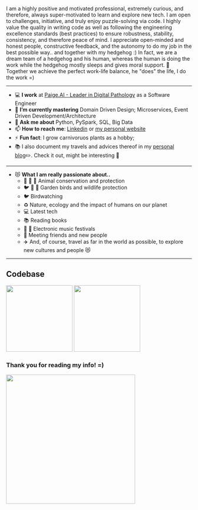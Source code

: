 I am a highly positive and motivated professional, extremely curious, and therefore, always super-motivated to learn and explore new tech. I am open to challenges, initiative, and truly enjoy puzzle-solving via code. I highly value the quality in writing code as well as following the engineering excellence standards (best practices) to ensure robustness, stability, consistency, and therefore peace of mind. I appreciate open-minded and honest people, constructive feedback, and the autonomy to do my job in the best possible way.. and together with my hedgehog :) 
In fact, we are a dream team of a hedgehog and his human, whereas the human is doing the work while the hedgehog mostly sleeps and gives moral support. 💪 Together we achieve the perfect work-life balance, he "does" the life, I do the work =)

--------------

- :computer: __I work__ at [Paige.AI - Leader in Digital Pathology](https://www.paige.ai/) as a Software Engineer
- :school_satchel: __I’m currently mastering__ Domain Driven Design; Microservices, Event Driven Development/Architecture
- 💬 __Ask me about__ Python, PySpark, SQL, Big Data
- 📫 __How to reach me__: [Linkedin](https://www.linkedin.com/in/anelia-dimitrova/) or [my personal website](https://www.worldofinspiration.net/)
- ⚡ __Fun fact__: I grow carnivoruos plants as a hobby;
- 📚 I also document my travels and advices thereof in my [personal blog](https://travel.worldofinspiration.net/)✏️. Check it out, might be interesting 🙂

------------

- 😻 __What I am really passionate about..__
  - 🐘 🐯 🦁 Animal conservation and protection
  - 🐦 🌷 🐝 Garden birds and wildlife protection
  - 🐦 Birdwatching
  - ♻️ Nature, ecology and the impact of humans on our planet
  - 💻 Latest tech 
  - 📚 Reading books
  - 🎵 🥳 Electronic music festivals
  - 🍻 Meeting friends and new people
  - ✈️ And, of course, travel as far in the world as possible, to explore new cultures and people 😻

------------

## Codebase

<img height="180em" src="https://github-readme-stats.vercel.app/api/top-langs/?username=adimitrova&layout=compact&exclude_repo=world_of_inspiration,MapWiT&hide=html,jupyter%20notebook,css&theme=cobalt&card_width=369&hide_border=true" />
<img height="180em" src="https://github-readme-stats.vercel.app/api?username=adimitrova&show_icons=true&hide_border=true&&count_private=true&include_all_commits=true&theme=cobalt" />

[comment]: <> (<img height="180em" src="https://github-readme-stats.vercel.app/api/pin/?username=adimitrova&repo=Epubify&theme=cobalt"/>)
### Thank you for reading my info! =)

<img src="https://worldofinspiration.net/images/llama_thanks.jpg" width="350"/>
